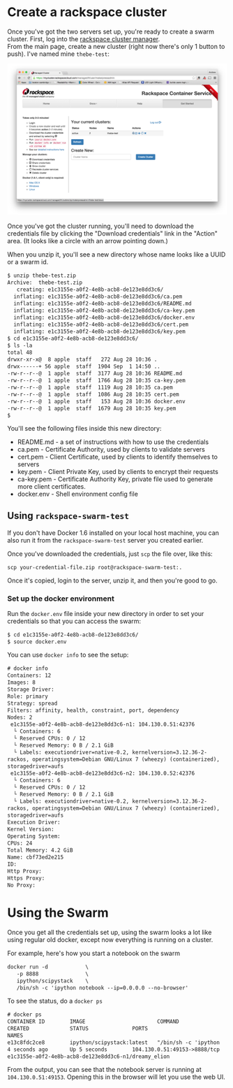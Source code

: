# Create a rackspace cluster

Once you've got the two servers set up, you're ready to create a swarm cluster.  First, log into the [rackspace cluster manager](https://mycluster.rackspacecloud.com/).  
From the main page, create a new cluster (right now there's only 1 button to push).  I've named mine `thebe-test`:

![Cluster dashboard](images/rackspace-cluster.png)

Once you've got the cluster running, you'll need to download the credentials file by clicking the "Download credentials" link in the "Action" area.  (It looks like a circle with an arrow pointing down.)

When you unzip it, you'll see a new
directory whose name looks like a UUID or a swarm id.  

```
$ unzip thebe-test.zip
Archive:  thebe-test.zip
   creating: e1c3155e-a0f2-4e8b-acb8-de123e8dd3c6/
  inflating: e1c3155e-a0f2-4e8b-acb8-de123e8dd3c6/ca.pem  
  inflating: e1c3155e-a0f2-4e8b-acb8-de123e8dd3c6/README.md  
  inflating: e1c3155e-a0f2-4e8b-acb8-de123e8dd3c6/ca-key.pem  
  inflating: e1c3155e-a0f2-4e8b-acb8-de123e8dd3c6/docker.env  
  inflating: e1c3155e-a0f2-4e8b-acb8-de123e8dd3c6/cert.pem  
  inflating: e1c3155e-a0f2-4e8b-acb8-de123e8dd3c6/key.pem  
$ cd e1c3155e-a0f2-4e8b-acb8-de123e8dd3c6/
$ ls -la
total 48
drwxr-xr-x@  8 apple  staff   272 Aug 28 10:36 .
drwx------+ 56 apple  staff  1904 Sep  1 14:50 ..
-rw-r--r--@  1 apple  staff  3177 Aug 28 10:36 README.md
-rw-r--r--@  1 apple  staff  1766 Aug 28 10:35 ca-key.pem
-rw-r--r--@  1 apple  staff  1119 Aug 28 10:35 ca.pem
-rw-r--r--@  1 apple  staff  1086 Aug 28 10:35 cert.pem
-rw-r--r--@  1 apple  staff   153 Aug 28 10:36 docker.env
-rw-r--r--@  1 apple  staff  1679 Aug 28 10:35 key.pem
$
```

You'll see the following files inside this new directory:

* README.md - a set of instructions with how to use the credentials
* ca.pem - Certificate Authority, used by clients to validate servers
* cert.pem - Client Certificate, used by clients to identify themselves to servers
* key.pem - Client Private Key, used by clients to encrypt their requests
* ca-key.pem - Certificate Authority Key, private file used to generate more client certificates.
* docker.env - Shell environment config file


## Using `rackspace-swarm-test`

If you don't have Docker 1.6 installed on your local host machine, you can also run it from the `rackspace-swarm-test` server you created earlier.  

Once you've downloaded the credentials, just `scp` the file over, like this:

```
scp your-credential-file.zip root@rackspace-swarm-test:.
```

Once it's copied, login to the server, unzip it, and then you're good to go.



### Set up the docker environment

Run the `docker.env` file inside your new directory in order to set your credentials so that you can access the swarm:

```
$ cd e1c3155e-a0f2-4e8b-acb8-de123e8dd3c6/
$ source docker.env
```



You can use `docker info` to see the setup:

```
# docker info
Containers: 12
Images: 8
Storage Driver:
Role: primary
Strategy: spread
Filters: affinity, health, constraint, port, dependency
Nodes: 2
 e1c3155e-a0f2-4e8b-acb8-de123e8dd3c6-n1: 104.130.0.51:42376
  └ Containers: 6
  └ Reserved CPUs: 0 / 12
  └ Reserved Memory: 0 B / 2.1 GiB
  └ Labels: executiondriver=native-0.2, kernelversion=3.12.36-2-rackos, operatingsystem=Debian GNU/Linux 7 (wheezy) (containerized), storagedriver=aufs
 e1c3155e-a0f2-4e8b-acb8-de123e8dd3c6-n2: 104.130.0.52:42376
  └ Containers: 6
  └ Reserved CPUs: 0 / 12
  └ Reserved Memory: 0 B / 2.1 GiB
  └ Labels: executiondriver=native-0.2, kernelversion=3.12.36-2-rackos, operatingsystem=Debian GNU/Linux 7 (wheezy) (containerized), storagedriver=aufs
Execution Driver:
Kernel Version:
Operating System:
CPUs: 24
Total Memory: 4.2 GiB
Name: cbf73ed2e215
ID:
Http Proxy:
Https Proxy:
No Proxy:
```

# Using the Swarm

Once you get all the credentials set up, using the swarm looks a lot like using regular old docker, except now everything is running on a cluster.  

For example, here's how you start a notebook on the swarm

```
docker run -d            \
   -p 8888               \
   ipython/scipystack    \
   /bin/sh -c 'ipython notebook --ip=0.0.0.0 --no-browser'
```

To see the status, do a `docker ps`

```
# docker ps
CONTAINER ID        IMAGE                       COMMAND                CREATED             STATUS              PORTS                          NAMES
e13c8fdc2ce8        ipython/scipystack:latest   "/bin/sh -c 'ipython   4 seconds ago       Up 5 seconds        104.130.0.51:49153->8888/tcp   e1c3155e-a0f2-4e8b-acb8-de123e8dd3c6-n1/dreamy_elion  
```

From the output, you can see that the notebook server is running at `104.130.0.51:49153`.  Opening this in the browser will let you use the web UI.
